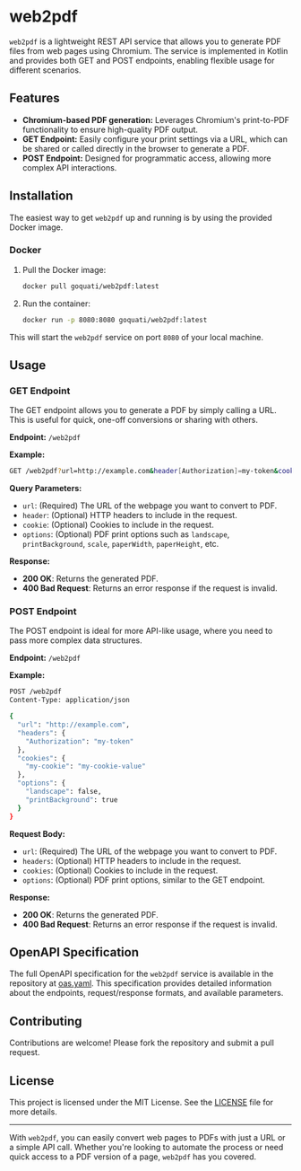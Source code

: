 # web2pdf

`web2pdf` is a lightweight REST API service that allows you to generate PDF files from web pages using Chromium. The service is implemented in Kotlin and provides both GET and POST endpoints, enabling flexible usage for different scenarios.

## Features

- **Chromium-based PDF generation:** Leverages Chromium's print-to-PDF functionality to ensure high-quality PDF output.
- **GET Endpoint:** Easily configure your print settings via a URL, which can be shared or called directly in the browser to generate a PDF.
- **POST Endpoint:** Designed for programmatic access, allowing more complex API interactions.

## Installation

The easiest way to get `web2pdf` up and running is by using the provided Docker image.

### Docker

1. Pull the Docker image:
   ```bash
   docker pull goquati/web2pdf:latest
   ```

2. Run the container:
   ```bash
   docker run -p 8080:8080 goquati/web2pdf:latest
   ```

This will start the `web2pdf` service on port `8080` of your local machine.

## Usage

### GET Endpoint

The GET endpoint allows you to generate a PDF by simply calling a URL. This is useful for quick, one-off conversions or sharing with others.

**Endpoint:** `/web2pdf`

**Example:**

```bash
GET /web2pdf?url=http://example.com&header[Authorization]=my-token&cookie[my-cookie]=my-cookie-value&options.landscape=false&options.printBackground=true
```

**Query Parameters:**

- `url`: (Required) The URL of the webpage you want to convert to PDF.
- `header`: (Optional) HTTP headers to include in the request.
- `cookie`: (Optional) Cookies to include in the request.
- `options`: (Optional) PDF print options such as `landscape`, `printBackground`, `scale`, `paperWidth`, `paperHeight`, etc.

**Response:**

- **200 OK**: Returns the generated PDF.
- **400 Bad Request**: Returns an error response if the request is invalid.

### POST Endpoint

The POST endpoint is ideal for more API-like usage, where you need to pass more complex data structures.

**Endpoint:** `/web2pdf`

**Example:**

```bash
POST /web2pdf
Content-Type: application/json

{
  "url": "http://example.com",
  "headers": {
    "Authorization": "my-token"
  },
  "cookies": {
    "my-cookie": "my-cookie-value"
  },
  "options": {
    "landscape": false,
    "printBackground": true
  }
}
```

**Request Body:**

- `url`: (Required) The URL of the webpage you want to convert to PDF.
- `headers`: (Optional) HTTP headers to include in the request.
- `cookies`: (Optional) Cookies to include in the request.
- `options`: (Optional) PDF print options, similar to the GET endpoint.

**Response:**

- **200 OK**: Returns the generated PDF.
- **400 Bad Request**: Returns an error response if the request is invalid.

## OpenAPI Specification

The full OpenAPI specification for the `web2pdf` service is available in the repository at [oas.yaml](./oas.yaml). This specification provides detailed information about the endpoints, request/response formats, and available parameters.

## Contributing

Contributions are welcome! Please fork the repository and submit a pull request.

## License

This project is licensed under the MIT License. See the [LICENSE](LICENSE) file for more details.

---

With `web2pdf`, you can easily convert web pages to PDFs with just a URL or a simple API call. Whether you're looking to automate the process or need quick access to a PDF version of a page, `web2pdf` has you covered.